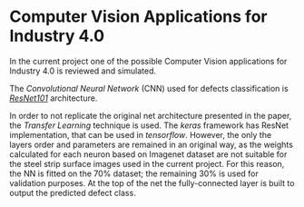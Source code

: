 # Computer Vision Applications for Industry 4.0

In the current project one of the possible Computer Vision applications for Industry 4.0 is reviewed and simulated.


The _Convolutional Neural Network_ (CNN) used for defects classification is [_ResNet101_](https://arxiv.org/abs/1512.03385) architecture. 

In order to not replicate the original net architecture presented in the paper, the _Transfer Learning_ technique is used. The _keras_ framework has ResNet implementation, that can be used in _tensorflow_. However, the only the layers order and parameters are remained in an original way, as the weights calculated for each neuron based on Imagenet dataset are not suitable for the steel strip surface images used in the current project. For this reason, the NN is fitted on the 70% dataset; the remaining 30% is used for validation purposes. At the top of the net the fully-connected layer is built to output the predicted defect class. 
